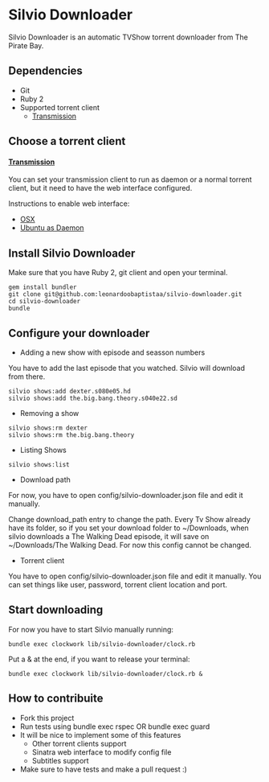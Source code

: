 Silvio Downloader
=================

Silvio Downloader is an automatic TVShow torrent downloader from The Pirate Bay.

Dependencies
------------

* Git
* Ruby 2
* Supported torrent client
  * [Transmission](http://www.transmissionbt.com/)

Choose a torrent client
-----------------------

#### [Transmission](http://www.transmissionbt.com/)

You can set your transmission client to run as daemon or a normal torrent client,
but it need to have the web interface configured.

Instructions to enable web interface:
 * [OSX](https://trac.transmissionbt.com/wiki/OSX/DesktopRemote)
 * [Ubuntu as Daemon](http://rickylford.com/transmission-on-ubuntu-server-12-04-lts/)

Install Silvio Downloader
-------------------------

Make sure that you have Ruby 2, git client and open your terminal.

```
gem install bundler
git clone git@github.com:leonardoobaptistaa/silvio-downloader.git
cd silvio-downloader
bundle
```

Configure your downloader
-------------------------

* Adding a new show with episode and seasson numbers

You have to add the last episode that you watched. Silvio will download from
there.

```
silvio shows:add dexter.s080e05.hd
silvio shows:add the.big.bang.theory.s040e22.sd
```

* Removing a show

```
silvio shows:rm dexter
silvio shows:rm the.big.bang.theory
```

* Listing Shows

```
silvio shows:list
```

* Download path

For now, you have to open config/silvio-downloader.json file and edit it
manually.

Change download_path entry to change the path. Every Tv Show already have its
folder, so if you set your download folder to ~/Downloads, when silvio downloads
a The Walking Dead episode, it will save on ~/Downloads/The Walking Dead. For
now this config cannot be changed.

* Torrent client

You have to open config/silvio-downloader.json file and edit it manually.
You can set things like user, password, torrent client location and port.

Start downloading
-----------------

For now you have to start Silvio manually running:

```
bundle exec clockwork lib/silvio-downloader/clock.rb
```

Put a & at the end, if you want to release your terminal:

```
bundle exec clockwork lib/silvio-downloader/clock.rb &
```

How to contribuite
------------------

* Fork this project
* Run tests using bundle exec rspec OR bundle exec guard
* It will be nice to implement some of this features
  * Other torrent clients support
  * Sinatra web interface to modify config file
  * Subtitles support
* Make sure to have tests and make a pull request :)